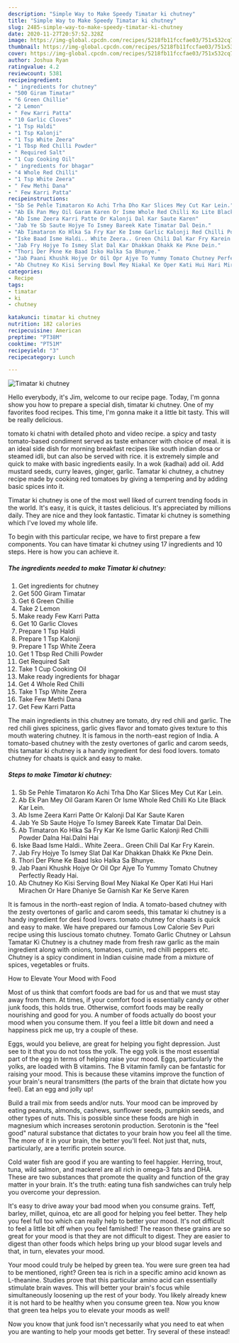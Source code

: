 ```yaml
---
description: "Simple Way to Make Speedy Timatar ki chutney"
title: "Simple Way to Make Speedy Timatar ki chutney"
slug: 2485-simple-way-to-make-speedy-timatar-ki-chutney
date: 2020-11-27T20:57:52.328Z
image: https://img-global.cpcdn.com/recipes/5218fb11fccfae03/751x532cq70/timatar-ki-chutney-recipe-main-photo.jpg
thumbnail: https://img-global.cpcdn.com/recipes/5218fb11fccfae03/751x532cq70/timatar-ki-chutney-recipe-main-photo.jpg
cover: https://img-global.cpcdn.com/recipes/5218fb11fccfae03/751x532cq70/timatar-ki-chutney-recipe-main-photo.jpg
author: Joshua Ryan
ratingvalue: 4.2
reviewcount: 5381
recipeingredient:
- " ingredients for chutney"
- "500 Giram Timatar"
- "6 Green Chillie"
- "2 Lemon"
- " Few Karri Patta"
- "10 Garlic Cloves"
- "1 Tsp Haldi"
- "1 Tsp Kalonji"
- "1 Tsp White Zeera"
- "1 Tbsp Red Chilli Powder"
- " Required Salt"
- "1 Cup Cooking Oil"
- " ingredients for bhagar"
- "4 Whole Red Chilli"
- "1 Tsp White Zeera"
- " Few Methi Dana"
- " Few Karri Patta"
recipeinstructions:
- "Sb Se Pehle Timataron Ko Achi Trha Dho Kar Slices Mey Cut Kar Lein."
- "Ab Ek Pan Mey Oil Garam Karen Or Isme Whole Red Chilli Ko Lite Black Kar Lein."
- "Ab Isme Zeera Karri Patte Or Kalonji Dal Kar Saute Karen"
- "Jab Ye Sb Saute Hojye To Ismey Bareek Kate Timatar Dal Dein."
- "Ab Timataron Ko Hlka Sa Fry Kar Ke Isme Garlic Kalonji Red Chilli Powder Dalna Hai.Dalni Hai"
- "Iske Baad Isme Haldi.. White Zeera.. Green Chili Dal Kar Fry Karein."
- "Jab Fry Hojye To Ismey Slat Dal Kar Dhakkan Dhakk Ke Pkne Dein."
- "Thori Der Pkne Ke Baad Isko Halka Sa Bhunye."
- "Jab Paani Khushk Hojye Or Oil Opr Ajye To Yummy Tomato Chutney Perfectly Ready Hai."
- "Ab Chutney Ko Kisi Serving Bowl Mey Niakal Ke Oper Kati Hui Hari Mirachen Or Hare Dhaniye Se Garnish Kar Ke Serve Karen"
categories:
- Recipe
tags:
- timatar
- ki
- chutney

katakunci: timatar ki chutney 
nutrition: 182 calories
recipecuisine: American
preptime: "PT38M"
cooktime: "PT51M"
recipeyield: "3"
recipecategory: Lunch

---
```



![Timatar ki chutney](https://img-global.cpcdn.com/recipes/5218fb11fccfae03/751x532cq70/timatar-ki-chutney-recipe-main-photo.jpg)

Hello everybody, it's Jim, welcome to our recipe page. Today, I'm gonna show you how to prepare a special dish, timatar ki chutney. One of my favorites food recipes. This time, I'm gonna make it a little bit tasty. This will be really delicious.

tomato ki chatni with detailed photo and video recipe. a spicy and tasty tomato-based condiment served as taste enhancer with choice of meal. it is an ideal side dish for morning breakfast recipes like south indian dosa or steamed idli, but can also be served with rice. it is extremely simple and quick to make with basic ingredients easily. In a wok (kadhai) add oil. Add mustard seeds, curry leaves, ginger, garlic. Tamatar ki chutney, a chutney recipe made by cooking red tomatoes by giving a tempering and by adding basic spices into it.

Timatar ki chutney is one of the most well liked of current trending foods in the world. It's easy, it is quick, it tastes delicious. It's appreciated by millions daily. They are nice and they look fantastic. Timatar ki chutney is something which I've loved my whole life.


To begin with this particular recipe, we have to first prepare a few components. You can have timatar ki chutney using 17 ingredients and 10 steps. Here is how you can achieve it.

<!--inarticleads1-->

##### The ingredients needed to make Timatar ki chutney:

1. Get  ingredients for chutney
1. Get 500 Giram Timatar
1. Get 6 Green Chillie
1. Take 2 Lemon
1. Make ready  Few Karri Patta
1. Get 10 Garlic Cloves
1. Prepare 1 Tsp Haldi
1. Prepare 1 Tsp Kalonji
1. Prepare 1 Tsp White Zeera
1. Get 1 Tbsp Red Chilli Powder
1. Get  Required Salt
1. Take 1 Cup Cooking Oil
1. Make ready  ingredients for bhagar
1. Get 4 Whole Red Chilli
1. Take 1 Tsp White Zeera
1. Take  Few Methi Dana
1. Get  Few Karri Patta


The main ingredients in this chutney are tomato, dry red chili and garlic. The red chili gives spiciness, garlic gives flavor and tomato gives texture to this mouth watering chutney. It is famous in the north-east region of India. A tomato-based chutney with the zesty overtones of garlic and carom seeds, this tamatar ki chutney is a handy ingredient for desi food lovers. tomato chutney for chaats is quick and easy to make. 

<!--inarticleads2-->

##### Steps to make Timatar ki chutney:

1. Sb Se Pehle Timataron Ko Achi Trha Dho Kar Slices Mey Cut Kar Lein.
1. Ab Ek Pan Mey Oil Garam Karen Or Isme Whole Red Chilli Ko Lite Black Kar Lein.
1. Ab Isme Zeera Karri Patte Or Kalonji Dal Kar Saute Karen
1. Jab Ye Sb Saute Hojye To Ismey Bareek Kate Timatar Dal Dein.
1. Ab Timataron Ko Hlka Sa Fry Kar Ke Isme Garlic Kalonji Red Chilli Powder Dalna Hai.Dalni Hai
1. Iske Baad Isme Haldi.. White Zeera.. Green Chili Dal Kar Fry Karein.
1. Jab Fry Hojye To Ismey Slat Dal Kar Dhakkan Dhakk Ke Pkne Dein.
1. Thori Der Pkne Ke Baad Isko Halka Sa Bhunye.
1. Jab Paani Khushk Hojye Or Oil Opr Ajye To Yummy Tomato Chutney Perfectly Ready Hai.
1. Ab Chutney Ko Kisi Serving Bowl Mey Niakal Ke Oper Kati Hui Hari Mirachen Or Hare Dhaniye Se Garnish Kar Ke Serve Karen


It is famous in the north-east region of India. A tomato-based chutney with the zesty overtones of garlic and carom seeds, this tamatar ki chutney is a handy ingredient for desi food lovers. tomato chutney for chaats is quick and easy to make. We have prepared our famous Low Calorie Sev Puri recipe using this luscious tomato chutney. Tomato Garlic Chutney or Lahsun Tamatar Ki Chutney is a chutney made from fresh raw garlic as the main ingredient along with onions, tomatoes, cumin, red chilli peppers etc. Chutney is a spicy condiment in Indian cuisine made from a mixture of spices, vegetables or fruits. 

How to Elevate Your Mood with Food


Most of us think that comfort foods are bad for us and that we must stay away from them. At times, if your comfort food is essentially candy or other junk foods, this holds true. Otherwise, comfort foods may be really nourishing and good for you. A number of foods actually do boost your mood when you consume them. If you feel a little bit down and need a happiness pick me up, try a couple of these.

Eggs, would you believe, are great for helping you fight depression. Just see to it that you do not toss the yolk. The egg yolk is the most essential part of the egg in terms of helping raise your mood. Eggs, particularly the yolks, are loaded with B vitamins. The B vitamin family can be fantastic for raising your mood. This is because these vitamins improve the function of your brain's neural transmitters (the parts of the brain that dictate how you feel). Eat an egg and jolly up!

Build a trail mix from seeds and/or nuts. Your mood can be improved by eating peanuts, almonds, cashews, sunflower seeds, pumpkin seeds, and other types of nuts. This is possible since these foods are high in magnesium which increases serotonin production. Serotonin is the "feel good" natural substance that dictates to your brain how you feel all the time. The more of it in your brain, the better you'll feel. Not just that, nuts, particularly, are a terrific protein source.

Cold water fish are good if you are wanting to feel happier. Herring, trout, tuna, wild salmon, and mackerel are all rich in omega-3 fats and DHA. These are two substances that promote the quality and function of the gray matter in your brain. It's the truth: eating tuna fish sandwiches can truly help you overcome your depression. 

It's easy to drive away your bad mood when you consume grains. Teff, barley, millet, quinoa, etc are all good for helping you feel better. They help you feel full too which can really help to better your mood. It's not difficult to feel a little bit off when you feel famished! The reason these grains are so great for your mood is that they are not difficult to digest. They are easier to digest than other foods which helps bring up your blood sugar levels and that, in turn, elevates your mood.

Your mood could truly be helped by green tea. You were sure green tea had to be mentioned, right? Green tea is rich in a specific amino acid known as L-theanine. Studies prove that this particular amino acid can essentially stimulate brain waves. This will better your brain's focus while simultaneously loosening up the rest of your body. You likely already knew it is not hard to be healthy when you consume green tea. Now you know that green tea helps you to elevate your moods as well!

Now you know that junk food isn't necessarily what you need to eat when you are wanting to help your moods get better. Try several of these instead!

